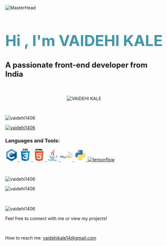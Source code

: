 ![MasterHead](https://user-images.githubusercontent.com/74038190/241765440-80728820-e06b-4f96-9c9e-9df46f0cc0a5.gif)
<h1 style="font-size: 48px; color: #3e96ad;">Hi , I'm VAIDEHI KALE</h1>
<h3 style="font-size: 24px;">A passionate front-end developer from India </h3>

<br>

<p align="center">
    <img src="https://i.pinimg.com/originals/e7/26/c7/e726c74ac081eed50feee1433d12c998.gif" alt="VAIDEHI KALE" width="200" height="200">
</p>

<br>

<p align="left"> <img src="https://komarev.com/ghpvc/?username=vaidehi1406&label=Profile%20views&color=0e75b6&style=flat" alt="vaidehi1406" /> </p>

<p align="left"> <a href="https://github.com/ryo-ma/github-profile-trophy"><img src="https://github-profile-trophy.vercel.app/?username=vaidehi1406" alt="vaidehi1406" /></a> </p>



<p align="left">
</p>

<h3 align="left">Languages and Tools:</h3>
<p align="left"> <a href="https://www.cprogramming.com/" target="_blank" rel="noreferrer"> <img src="https://raw.githubusercontent.com/devicons/devicon/master/icons/c/c-original.svg" alt="c" width="40" height="40"/> </a> <a href="https://www.w3schools.com/css/" target="_blank" rel="noreferrer"> <img src="https://raw.githubusercontent.com/devicons/devicon/master/icons/css3/css3-original-wordmark.svg" alt="css3" width="40" height="40"/> </a> <a href="https://www.w3.org/html/" target="_blank" rel="noreferrer"> <img src="https://raw.githubusercontent.com/devicons/devicon/master/icons/html5/html5-original-wordmark.svg" alt="html5" width="40" height="40"/> </a> <a href="https://www.java.com" target="_blank" rel="noreferrer"> <img src="https://raw.githubusercontent.com/devicons/devicon/master/icons/java/java-original.svg" alt="java" width="40" height="40"/> </a> <a href="https://www.mysql.com/" target="_blank" rel="noreferrer"> <img src="https://raw.githubusercontent.com/devicons/devicon/master/icons/mysql/mysql-original-wordmark.svg" alt="mysql" width="40" height="40"/> </a> <a href="https://www.python.org" target="_blank" rel="noreferrer"> <img src="https://raw.githubusercontent.com/devicons/devicon/master/icons/python/python-original.svg" alt="python" width="40" height="40"/> </a> <a href="https://www.tensorflow.org" target="_blank" rel="noreferrer"> <img src="https://www.vectorlogo.zone/logos/tensorflow/tensorflow-icon.svg" alt="tensorflow" width="40" height="40"/> </a> </p>
<br>

<p><img align="left" src="https://github-readme-stats.vercel.app/api/top-langs?username=vaidehi1406&show_icons=true&locale=en&layout=compact" alt="vaidehi1406" /></p>
<br>

<p>&nbsp;<img align="left" src="https://github-readme-stats.vercel.app/api?username=vaidehi1406&show_icons=true&locale=en" alt="vaidehi1406" /></p>
<br>

<p><img align="center" src="https://github-readme-streak-stats.herokuapp.com/?user=vaidehi1406&" alt="vaidehi1406" /></p>

<p align="left">
    Feel free to connect with me or view my projects!
</p>

<br>

<p align="left">
    How to reach me: <a href="mailto:vaidehikale14@gmail.com">vaidehikale14@gmail.com</a>
</p>
